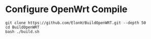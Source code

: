 # Configure OpenWrt Compile
```
git clone https://github.com/ElonH/BuildOpenWRT.git --depth 50
cd BuildOpenWRT
bash ./build.sh
```

